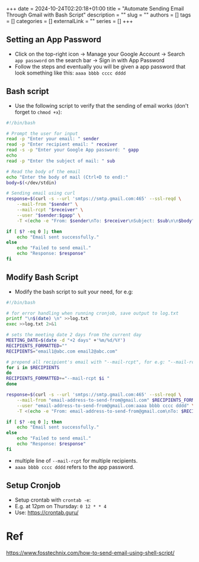 +++ 
date = 2024-10-24T02:20:18+01:00
title = "Automate Sending Email Through Gmail with Bash Script"
description = ""
slug = ""
authors = []
tags = []
categories = []
externalLink = ""
series = []
+++

## Setting an App Password

- Click on the top-right icon -> Manage your Google Account -> Search `app password` on the search bar -> Sign in with App Password
- Follow the steps and eventually you will be given a app password that look something like this: `aaaa bbbb cccc dddd`

## Bash script

- Use the following script to verify that the sending of email works (don't forget to `chmod +x`):

```bash
#!/bin/bash

# Prompt the user for input
read -p "Enter your email: " sender
read -p "Enter recipient email: " receiver
read -s -p "Enter your Google App password: " gapp
echo
read -p "Enter the subject of mail: " sub

# Read the body of the email
echo "Enter the body of mail (Ctrl+D to end):"
body=$(</dev/stdin)

# Sending email using curl
response=$(curl -s --url 'smtps://smtp.gmail.com:465' --ssl-reqd \
    --mail-from "$sender" \
    --mail-rcpt "$receiver" \
    --user "$sender:$gapp" \
    -T <(echo -e "From: $sender\nTo: $receiver\nSubject: $sub\n\n$body"))

if [ $? -eq 0 ]; then
    echo "Email sent successfully."
else
    echo "Failed to send email."
    echo "Response: $response"
fi
```

## Modify Bash Script

- Modify the bash script to suit your need, for e.g:

```bash
#!/bin/bash

# for error handling when running cronjob, save output to log.txt
printf "\n$(date) \n" >>log.txt
exec >>log.txt 2>&1

# sets the meeting date 2 days from the current day
MEETING_DATE=$(date -d "+2 days" +'%m/%d/%Y')
RECIPIENTS_FORMATTED=""
RECIPIENTS="email1@abc.com email2@abc.com"

# prepend all recipient's email with "--mail-rcpt", for e.g: "--mail-rcpt email1@abc.com --mail-rcpt email2@abc.com"
for i in $RECIPIENTS
do
RECIPIENTS_FORMATTED+="--mail-rcpt $i "
done

response=$(curl -s --url 'smtps://smtp.gmail.com:465' --ssl-reqd \
    --mail-from "email-address-to-send-from@gmail.com" $RECIPIENTS_FORMATTED \
    --user "email-address-to-send-from@gmail.com:aaaa bbbb cccc dddd" \
    -T <(echo -e "From: email-address-to-send-from@gmail.com\nTo: $RECIPIENTS\nSubject: Agenda for our meeting 1:00pm-2:00pm on Thursday ($MEETING_DATE)\n\nHi,\n\nPlease find the agenda as follows:\n13:00-13:15: Alice's update.\n13:15-13:30: Bob's update.\n13:30-13:45: Charlie's update.\n13:45-14:00: Discussions: miscellaneous.\n\nhttps://teams.microsoft.com/l/meetup-join/19%3_NzZjZGXiOTYtMDRiOS00ZmI0-random-meeting-link\n\nRegards,\nUsername"))

if [ $? -eq 0 ]; then
    echo "Email sent successfully."
else
    echo "Failed to send email."
    echo "Response: $response"
fi
```

- multiple line of `--mail-rcpt` for multiple recipients.
- `aaaa bbbb cccc dddd` refers to the app password.

## Setup Cronjob

- Setup crontab with `crontab -e`:
- E.g. at 12pm on Thursday: `0 12 * * 4`
- Use: https://crontab.guru/

# Ref

https://www.fosstechnix.com/how-to-send-email-using-shell-script/
